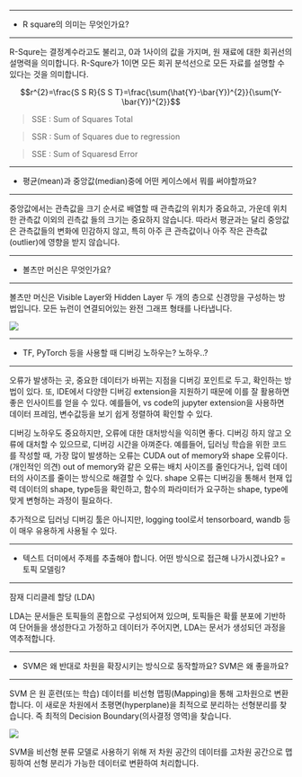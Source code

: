 
---

* R square의 의미는 무엇인가요?  

---

R-Squre는 결정계수라고도 불리고, 0과 1사이의 값을 가지며, 원 재료에 대한 회귀선의 설명력을 의미합니다. R-Squre가 1이면 모든 회귀 분석선으로 모든 자료를 설명할 수 있다는 것을 의미합니다.

$$r^{2}=\frac{S S R}{S S T}=\frac{\sum(\hat{Y}-\bar{Y})^{2}}{\sum(Y-\bar{Y})^{2}}$$

> SSE : Sum of Squares Total

> SSR : Sum of Squares due to regression

> SSE : Sum of Squaresd Error


---

* 평균(mean)과 중앙값(median)중에 어떤 케이스에서 뭐를 써야할까요?  

---

중앙값에서는 관측값을 크기 순서로 배열할 때 관측값의 위치가 중요하고, 가운데 위치한 관측값 이외의 괸측값 들의 크기는 중요하지 않습니다. 따라서 평균과는 달리 중앙값은 관측값들의 변화에 민감하지 않고, 특히 아주 큰 관측값이나 아주 작은 관측값(outlier)에 영향을 받지 않습니다.

---

* 볼츠만 머신은 무엇인가요?  

---

볼츠만 머신은 Visible Layer와 Hidden Layer 두 개의 층으로 신경망을 구성하는 방법입니다. 모든 뉴런이 연결되어있는 완전 그래프 형태를 나타냅니다.

![](https://i.imgur.com/5vJnHwF.png)


---

* TF, PyTorch 등을 사용할 때 디버깅 노하우는?  노하우..?

---

오류가 발생하는 곳, 중요한 데이터가 바뀌는 지점을 디버깅 포인트로 두고, 확인하는 방법이 있다. 또, IDE에서 다양한 디버깅 extension을 지원하기 때문에 이를 잘 활용하면 좋은 인사이트를 얻을 수 있다. 예를들어, vs code의 jupyter extension을 사용하면 데이터 프레임, 변수값등을 보기 쉽게 정렬하여 확인할 수 있다.

디버깅 노하우도 중요하지만, 오류에 대한 대처방식을 익히면 좋다. 디버깅 하지 않고 오류에 대처할 수 있으므로, 디버깅 시간을 아껴준다. 예를들어, 딥러닝 학습을 위한 코드를 작성할 때, 가장 많이 발생하는 오류는 CUDA out of memory와 shape 오류이다.(개인적인 의견) out of memory와 같은 오류는 배치 사이즈를 줄인다거나, 입력 데이터의 사이즈를 줄이는 방식으로 해결할 수 있다. shape 오류는 디버깅을 통해서 현재 입력 데이터의 shape, type등을 확인하고, 함수의 파라미터가 요구하는 shape, type에 맞게 변형하는 과정이 필요하다.

추가적으로 딥러닝 디버깅 툴은 아니지만, logging tool로서 tensorboard, wandb 등이 매우 유용하게 사용될 수 있다.


---

* 텍스트 더미에서 주제를 추출해야 합니다. 어떤 방식으로 접근해 나가시겠나요? = 토픽 모델링?

---

잠재 디리클레 할당 (LDA)

LDA는 문서들은 토픽들의 혼합으로 구성되어져 있으며, 토픽들은 확률 분포에 기반하여 단어들을 생성한다고 가정하고 데이터가 주어지면, LDA는 문서가 생성되던 과정을 역추적합니다.

---

* SVM은 왜 반대로 차원을 확장시키는 방식으로 동작할까요? SVM은 왜 좋을까요?  

---

SVM 은 원 훈련(또는 학습) 데이터를 비선형 맵핑(Mapping)을 통해 고차원으로 변환합니다. 이 새로운 차원에서 초평면(hyperplane)을 최적으로 분리하는 선형분리를 찾습니다. 즉 최적의 Decision Boundary(의사결정 영역)을 찾습니다.

![](https://i.imgur.com/h4z0YxB.png)

SVM을 비선형 분류 모델로 사용하기 위해 저 차원 공간의 데이터를 고차원 공간으로 맵핑하여 선형 분리가 가능한 데이터로 변환하여 처리합니다.